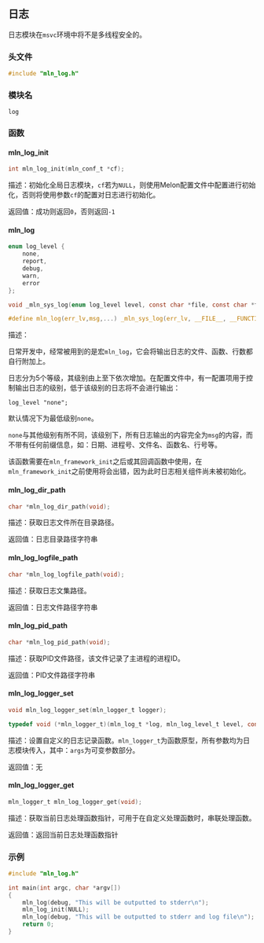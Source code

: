## 日志


日志模块在`msvc`环境中将不是多线程安全的。



### 头文件

```c
#include "mln_log.h"
```



### 模块名

`log`



### 函数



#### mln_log_init

```c
int mln_log_init(mln_conf_t *cf);
```

描述：初始化全局日志模块，`cf`若为`NULL`，则使用Melon配置文件中配置进行初始化，否则将使用参数`cf`的配置对日志进行初始化。

返回值：成功则返回`0`，否则返回`-1`



#### mln_log

```c
enum log_level {
    none,
    report,
    debug,
    warn,
    error
};

void _mln_sys_log(enum log_level level, const char *file, const char *func, int line, char *msg, ...);

#define mln_log(err_lv,msg,...) _mln_sys_log(err_lv, __FILE__, __FUNCTION__, __LINE__, msg, ## __VA_ARGS__)
```

描述：

日常开发中，经常被用到的是宏`mln_log`，它会将输出日志的文件、函数、行数都自行附加上。

日志分为5个等级，其级别由上至下依次增加。在配置文件中，有一配置项用于控制输出日志的级别，低于该级别的日志将不会进行输出：

```
log_level "none";
```

默认情况下为最低级别`none`。

`none`与其他级别有所不同，该级别下，所有日志输出的内容完全为`msg`的内容，而不带有任何前缀信息，如：日期、进程号、文件名、函数名、行号等。

该函数需要在`mln_framework_init`之后或其回调函数中使用，在`mln_framework_init`之前使用将会出错，因为此时日志相关组件尚未被初始化。



#### mln_log_dir_path

```c
char *mln_log_dir_path(void);
```

描述：获取日志文件所在目录路径。

返回值：日志目录路径字符串



#### mln_log_logfile_path

```c
char *mln_log_logfile_path(void);
```

描述：获取日志文集路径。

返回值：日志文件路径字符串



#### mln_log_pid_path

```c
char *mln_log_pid_path(void);
```

描述：获取PID文件路径，该文件记录了主进程的进程ID。

返回值：PID文件路径字符串



#### mln_log_logger_set

```c
void mln_log_logger_set(mln_logger_t logger);

typedef void (*mln_logger_t)(mln_log_t *log, mln_log_level_t level, const char *filename, const char *funcname, int line, char *fmt, va_list args);
```

描述：设置自定义的日志记录函数。`mln_logger_t`为函数原型，所有参数均为日志模块传入，其中：`args`为可变参数部分。

返回值：无



#### mln_log_logger_get

```c
mln_logger_t mln_log_logger_get(void);
```

描述：获取当前日志处理函数指针，可用于在自定义处理函数时，串联处理函数。

返回值：返回当前日志处理函数指针




### 示例

```c
#include "mln_log.h"

int main(int argc, char *argv[])
{
    mln_log(debug, "This will be outputted to stderr\n");
    mln_log_init(NULL);
    mln_log(debug, "This will be outputted to stderr and log file\n");
    return 0;
}
```

